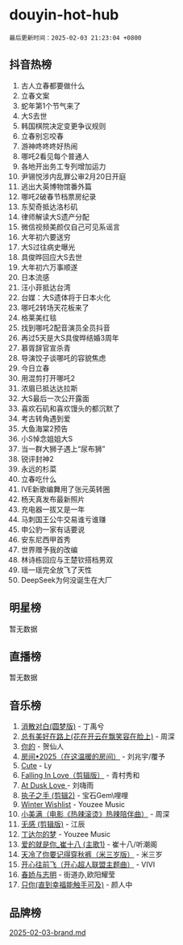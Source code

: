 # douyin-hot-hub

`最后更新时间：2025-02-03 21:23:04 +0800`

## 抖音热榜

1. 古人立春都要做什么
1. 立春文案
1. 蛇年第1个节气来了
1. 大S去世
1. 韩国棋院决定变更争议规则
1. 立春别忘咬春
1. 游神咚咚咚好热闹
1. 哪吒2看见每个普通人
1. 各地开出务工专列增加运力
1. 尹锡悦涉内乱罪公审2月20日开庭
1. 逃出大英博物馆番外篇
1. 哪吒2破春节档票房纪录
1. 东契奇抵达洛杉矶
1. 律师解读大S遗产分配
1. 微信视频美颜仅自己可见系谣言
1. 大年初六要送穷
1. 大S过往病史曝光
1. 具俊晔回应大S去世
1. 大年初六万事顺遂
1. 日本流感
1. 汪小菲抵达台湾
1. 台媒：大S遗体将于日本火化
1. 哪吒2转场天花板来了
1. 格莱美红毯
1. 找到哪吒2配音演员全员抖音
1. 再过5天是大S具俊晔结婚3周年
1. 慕胥辞官宣杀青
1. 导演饺子谈哪吒的容貌焦虑
1. 今日立春
1. 用混剪打开哪吒2
1. 浓眉已抵达达拉斯
1. 大S最后一次公开露面
1. 喜欢石矶和喜欢馒头的都沉默了
1. 考古转角遇到爱
1. 大鱼海棠2预告
1. 小S悼念姐姐大S
1. 当一群大狮子遇上“尿布狮”
1. 锐评封神2
1. 永远的杉菜
1. 立春吃什么
1. IVE新歌编舞用了张元英转圈
1. 杨天真发布最新照片
1. 充电器一拔又是一年
1. 马刺国王公牛交易谁亏谁赚
1. 申公豹一家有话要说
1. 安东尼西甲首秀
1. 世界赠予我的改编
1. 林诗栋回应与王楚钦搭档男双
1. 瑶一瑶完全放飞了天性
1. DeepSeek为何没诞生在大厂

## 明星榜

暂无数据

## 直播榜

暂无数据

## 音乐榜

1. [消散对白(圆梦版)](https://sf5-hl-cdn-tos.douyinstatic.com/obj/tos-cn-ve-2774/og4jB5I5IizzoZVAAAzWgBMAsMDWoArfwBOiFs) - 丁禹兮
1. [总有美好在路上(花在开云在飘笑容在脸上)](https://sf5-hl-cdn-tos.douyinstatic.com/obj/tos-cn-ve-2774/oU5u7NwtfBIvaNhoQBszOvAlRiAoiWAVVyBMq4) - 周深
1. [你的](https://sf5-hl-cdn-tos.douyinstatic.com/obj/tos-cn-ve-2774/oYuIeKf42jB7sEV6B2upMdpYAgfrQWj0FeRegh) - 贺仙人
1. [房间•2025（在这温暖的房间）](https://sf5-hl-cdn-tos.douyinstatic.com/obj/tos-cn-ve-2774/oMzJcnT8BgIetASeBfwfEeBQVNfACiCifhfZP7g) - 刘兆宇/覆予
1. [Cute](https://sf5-hl-cdn-tos.douyinstatic.com/obj/tos-cn-ve-2774/o4IbIzHWKAAB4wsS5qMBRiiAlEBGTpQRNfFvuo) - Ly
1. [Falling In Love（剪辑版）](https://sf5-hl-cdn-tos.douyinstatic.com/obj/tos-cn-ve-2774/o8ajpA8zzgBPahbBIO8AcKGBLJezFCRd1wfP9f) - 青村秀和
1. [ At Dusk  Love ](https://sf5-hl-cdn-tos.douyinstatic.com/obj/tos-cn-ve-2774/o8CrpCf5CaYgI4ZrtQgMQAFEfuGqNnRSDQAPBc) - 刘嗨雨
1. [执子之手 (剪辑2)](https://sf5-hl-cdn-tos.douyinstatic.com/obj/tos-cn-ve-2774/oUoZLQjCc31XzqsBnBQUNgeKtYPBcgbFDwtfcu) - 宝石Gem\哩哩
1. [Winter Wishlist](https://sf5-hl-cdn-tos.douyinstatic.com/obj/tos-cn-ve-2774/oIIgUOeamCFCVAzxN6MFRLIBlLGpUqQxeeHrLE) - Youzee Music
1. [小美满（电影《热辣滚烫》热辣陪伴曲）](https://sf5-hl-cdn-tos.douyinstatic.com/obj/tos-cn-ve-2774/o0GAn2lSgfZIDUgtevCGDQYnFg4CwnrBaxbTZL) - 周深
1. [无感 (剪辑版)](https://sf5-hl-cdn-tos.douyinstatic.com/obj/tos-cn-ve-2774/o0eIsUzJBDlQaQFC5OFlgbMEZC1TFYBftOBn6p) - 江辰
1. [丁达尔的梦](https://sf5-hl-cdn-tos.douyinstatic.com/obj/tos-cn-ve-2774/oMU3WirUZBVQkAC9ccG5P2IQirziZM2RTInUY) - Youzee Music
1. [爱的就是你_崔十八 (主歌1)](https://sf5-hl-cdn-tos.douyinstatic.com/obj/tos-cn-ve-2774/oI5BO5DhFZ6UTcNCnZaOCBLtZ7WIMQGfgnXf5E) - 崔十八/听潮阁
1. [天冷了你要记得穿秋裤（米三岁版）](https://sf3-cdn-tos.douyinstatic.com/obj/tos-cn-ve-2774/oQlIwVIDWiZ6BQilAorS7MA0AgCkQDvcZAdm1) - 米三岁
1. [开心往前飞（开心超人联盟主题曲）](https://sf5-hl-cdn-tos.douyinstatic.com/obj/tos-cn-ve-2774/9d8fb7c82cf1421fb93a9fe925275e0a) - VIVI
1. [春娇与志明](https://sf5-hl-cdn-tos.douyinstatic.com/obj/tos-cn-ve-2774/e530d8fceb7044b39707d7f9ff54add1) - 街道办,欧阳耀莹
1. [只你(直到幸福能触手可及)](https://sf5-hl-cdn-tos.douyinstatic.com/obj/tos-cn-ve-2774/o0lBkRDzFTeaVSUz3ZZSCBVtZ5DIMQGfgmEAuE) - 颜人中

## 品牌榜

[2025-02-03-brand.md](2025-02-03-brand.md)
